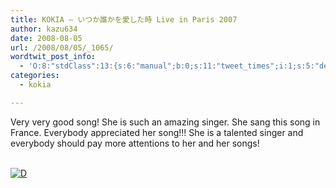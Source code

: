 ```yaml
---
title: KOKIA – いつか誰かを愛した時 Live in Paris 2007
author: kazu634
date: 2008-08-05
url: /2008/08/05/_1065/
wordtwit_post_info:
  - 'O:8:"stdClass":13:{s:6:"manual";b:0;s:11:"tweet_times";i:1;s:5:"delay";i:0;s:7:"enabled";i:1;s:10:"separation";s:2:"60";s:7:"version";s:3:"3.7";s:14:"tweet_template";b:0;s:6:"status";i:2;s:6:"result";a:0:{}s:13:"tweet_counter";i:2;s:13:"tweet_log_ids";a:1:{i:0;i:4193;}s:9:"hash_tags";a:0:{}s:8:"accounts";a:1:{i:0;s:7:"kazu634";}}'
categories:
  - kokia

---
```

<div class="section">
<p>
    Very very good song! She is such an amazing singer. She sang this song in France. Everybody appreciated her song!!! She is a talented singer and everybody should pay more attentions to her and her songs!
</p>
  
<p>
<br /> <a href="http://d.hatena.ne.jp/video/youtube/zIssnG62ejw" onclick="__gaTracker('send', 'event', 'outbound-article', 'http://d.hatena.ne.jp/video/youtube/zIssnG62ejw', '');" alt="この動画を含む日記"><img src="http://d.hatena.ne.jp/images/d_entry.gif" alt="D" border="0" style="vertical-align: bottom;" title="この動画を含む日記" /></a>
</p>
</div>